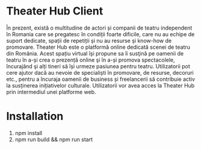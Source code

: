 # Theater Hub Client

În prezent, există o multitudine de actori și companii de teatru independent în Romania care se pregatesc în condiții foarte dificile, care nu au echipe de suport dedicate, spații de repetiții și nu au resurse și know-how de promovare. Theater Hub este o platformă online dedicată scenei de teatru din România. Acest spațiu virtual își propune sa îi susţină pe oamenii de teatru în a-și crea o prezență online şi în a-și promova spectacolele, încurajând şi alți tineri să își urmeze pasiunea pentru teatru. Utilizatorii pot cere ajutor dacă au nevoie de specialiști în promovare, de resurse, decoruri etc., pentru a încuraja oamenii de business și freelancerii să contribuie activ la susținerea inițiativelor culturale. Utilizatorii vor avea acces la Theater Hub prin intermediul unei platforme web.


# Installation

1. npm install
2. npm run build && npm run start